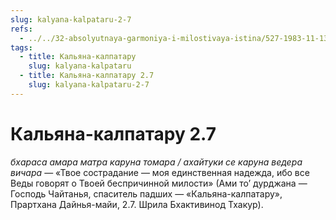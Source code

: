 ```yaml
---
slug: kalyana-kalpataru-2-7
refs:
  - ../../32-absolyutnaya-garmoniya-i-milostivaya-istina/527-1983-11-13-a3-ne-sleduet-voproshat-pochemu-milost-dana-emu-a-ne-mne.md
tags:
  - title: Кальяна-калпатару
    slug: kalyana-kalpataru
  - title: Кальяна-калпатару 2.7
    slug: kalyana-kalpataru-2-7
---
```


# Кальяна-калпатару 2.7

*бхараса амара матра каруна томара / ахайтуки се каруна ведера вичара* — «Твое сострадание — моя единственная надежда, ибо все Веды говорят о Твоей беспричинной милости» (Ами то’ дурджана — Господь Чайтанья, спаситель падших — «Кальяна-калпатару», Прартхана Дайнья-майи, 2.7. Шрила Бхактивинод Тхакур).
